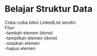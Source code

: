 # Belajar Struktur Data

Coba-coba bikin LinkedList sendiri.  
Fitur:  
-tambah elemen (done)  
-tampilkan elemen (done)  
-sisipkan elemen  
-hapus elemen